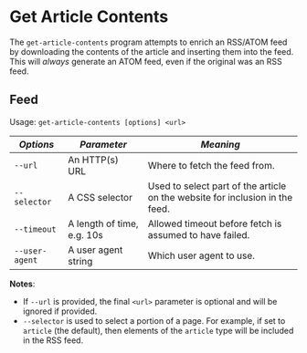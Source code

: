 # Get Article Contents

The `get-article-contents` program attempts to enrich an RSS/ATOM feed by downloading the contents of the article and inserting them into the feed.
This will *always* generate an ATOM feed, even if the original was an RSS feed.

## Feed

Usage: `get-article-contents [options] <url>`

| *Options*     | *Parameter*                | *Meaning*                                                                    |
|----------------|----------------------------|------------------------------------------------------------------------------|
| `--url`        | An HTTP(s) URL             | Where to fetch the feed from.                                                |
| `--selector`   | A CSS selector             | Used to select part of the article on the website for inclusion in the feed. |
| `--timeout`    | A length of time, e.g. 10s | Allowed timeout before fetch is assumed to have failed.                      |
| `--user-agent` | A user agent string        | Which user agent to use.                                                                             |

**Notes**:
* If `--url` is provided, the final `<url>` parameter is optional and will be ignored if provided.
* `--selector` is used to select a portion of a page. For example, if set to `article` (the default), then elements of the `article` type will be included in the RSS feed.
